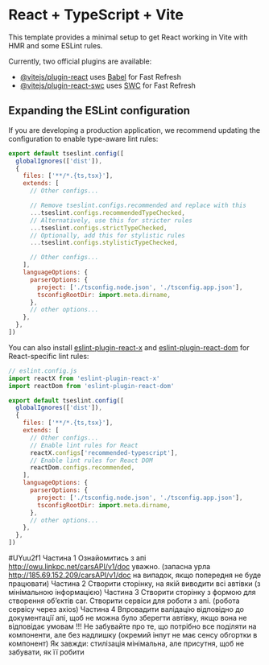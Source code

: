 # React + TypeScript + Vite

This template provides a minimal setup to get React working in Vite with HMR and some ESLint rules.

Currently, two official plugins are available:

- [@vitejs/plugin-react](https://github.com/vitejs/vite-plugin-react/blob/main/packages/plugin-react) uses [Babel](https://babeljs.io/) for Fast Refresh
- [@vitejs/plugin-react-swc](https://github.com/vitejs/vite-plugin-react/blob/main/packages/plugin-react-swc) uses [SWC](https://swc.rs/) for Fast Refresh

## Expanding the ESLint configuration

If you are developing a production application, we recommend updating the configuration to enable type-aware lint rules:

```js
export default tseslint.config([
  globalIgnores(['dist']),
  {
    files: ['**/*.{ts,tsx}'],
    extends: [
      // Other configs...

      // Remove tseslint.configs.recommended and replace with this
      ...tseslint.configs.recommendedTypeChecked,
      // Alternatively, use this for stricter rules
      ...tseslint.configs.strictTypeChecked,
      // Optionally, add this for stylistic rules
      ...tseslint.configs.stylisticTypeChecked,

      // Other configs...
    ],
    languageOptions: {
      parserOptions: {
        project: ['./tsconfig.node.json', './tsconfig.app.json'],
        tsconfigRootDir: import.meta.dirname,
      },
      // other options...
    },
  },
])
```

You can also install [eslint-plugin-react-x](https://github.com/Rel1cx/eslint-react/tree/main/packages/plugins/eslint-plugin-react-x) and [eslint-plugin-react-dom](https://github.com/Rel1cx/eslint-react/tree/main/packages/plugins/eslint-plugin-react-dom) for React-specific lint rules:

```js
// eslint.config.js
import reactX from 'eslint-plugin-react-x'
import reactDom from 'eslint-plugin-react-dom'

export default tseslint.config([
  globalIgnores(['dist']),
  {
    files: ['**/*.{ts,tsx}'],
    extends: [
      // Other configs...
      // Enable lint rules for React
      reactX.configs['recommended-typescript'],
      // Enable lint rules for React DOM
      reactDom.configs.recommended,
    ],
    languageOptions: {
      parserOptions: {
        project: ['./tsconfig.node.json', './tsconfig.app.json'],
        tsconfigRootDir: import.meta.dirname,
      },
      // other options...
    },
  },
])
```
#UYuu2f1
Частина 1
Ознайомитись з апі http://owu.linkpc.net/carsAPI/v1/doc  уважно. 
(запасна урла http://185.69.152.209/carsAPI/v1/doc на випадок, якщо попередня не буде працювати)
Частина 2
Створити сторінку, на якій виводити всі автівки (з мінімальною інформацією)
Частина 3
Створити сторінку з формою для створення об’єктів car. Створити сервіси для роботи з апі. 
(робота сервісу через axios)
Частина 4
Впровадити валідацію відповідно до документації апі, щоб не можна було зберегти автівку, 
якщо вона не відповідає умовам
!!! Не забувайте про те, що потрібно все поділяти на компоненти, але без надлишку 
(окремий інпут не має сенсу обгортки в компонент)
Як завжди: стилізація мінімальна, але присутня, щоб не забувати, як її робити